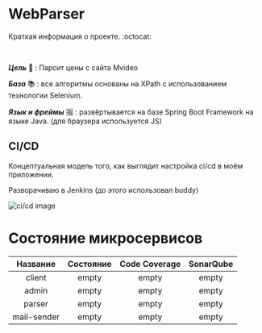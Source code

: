 # WebParser

Краткая информация о проекте. :octocat:

<br> 

***Цель*** 🎯 : Парсит цены с сайта Mvideo

***База*** 📚 : все алгоритмы основаны на XPath с использованием технологии Selenium.

***Язык и фреймы*** 🈯 : развёртывается на базе Spring Boot Framework на языке Java. (для браузера используется JS)

## CI/CD

Концептуальная модель того, как выглядит настройка ci/cd в моём приложении.

Разворачиваю в Jenkins (до этого использовал buddy)

![ci/cd image](https://ibb.co/bLznPqg)

# Состояние микросервисов

|     Название      | Состояние | Code Coverage | SonarQube | 
|:-----------------:|:---------:|:-------------:|:---------:|
|      client       |   empty   |     empty     |   empty   |
|       admin       |   empty   |     empty     |   empty   |
|      parser       |   empty   |     empty     |   empty   |
|    mail-sender    |   empty   |     empty     |   empty   |
